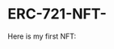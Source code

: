 # ERC-721-NFT-
Here is my first NFT:
<a href="https://testnets.opensea.io/assets/goerli/0x1725e7a6e90097a8810266224852f4496261b797/0/"></a>
